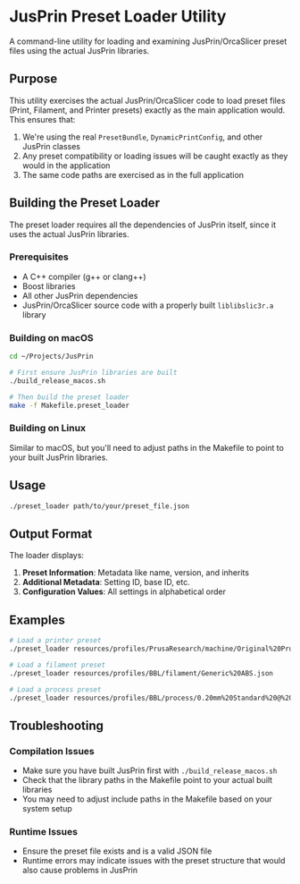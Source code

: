 # JusPrin Preset Loader Utility

A command-line utility for loading and examining JusPrin/OrcaSlicer preset files using the actual JusPrin libraries.

## Purpose

This utility exercises the actual JusPrin/OrcaSlicer code to load preset files (Print, Filament, and Printer presets) exactly as the main application would. This ensures that:

1. We're using the real `PresetBundle`, `DynamicPrintConfig`, and other JusPrin classes
2. Any preset compatibility or loading issues will be caught exactly as they would in the application
3. The same code paths are exercised as in the full application

## Building the Preset Loader

The preset loader requires all the dependencies of JusPrin itself, since it uses the actual JusPrin libraries.

### Prerequisites

- A C++ compiler (g++ or clang++)
- Boost libraries
- All other JusPrin dependencies
- JusPrin/OrcaSlicer source code with a properly built `liblibslic3r.a` library

### Building on macOS

```bash
cd ~/Projects/JusPrin

# First ensure JusPrin libraries are built
./build_release_macos.sh

# Then build the preset loader
make -f Makefile.preset_loader
```

### Building on Linux

Similar to macOS, but you'll need to adjust paths in the Makefile to point to your built JusPrin libraries.

## Usage

```bash
./preset_loader path/to/your/preset_file.json
```

## Output Format

The loader displays:

1. **Preset Information**: Metadata like name, version, and inherits
2. **Additional Metadata**: Setting ID, base ID, etc.
3. **Configuration Values**: All settings in alphabetical order

## Examples

```bash
# Load a printer preset
./preset_loader resources/profiles/PrusaResearch/machine/Original%20Prusa%20i3%20MK3S.json

# Load a filament preset
./preset_loader resources/profiles/BBL/filament/Generic%20ABS.json

# Load a process preset
./preset_loader resources/profiles/BBL/process/0.20mm%20Standard%20@%20BBL%20X1.json
```

## Troubleshooting

### Compilation Issues

- Make sure you have built JusPrin first with `./build_release_macos.sh`
- Check that the library paths in the Makefile point to your actual built libraries
- You may need to adjust include paths in the Makefile based on your system setup

### Runtime Issues

- Ensure the preset file exists and is a valid JSON file
- Runtime errors may indicate issues with the preset structure that would also cause problems in JusPrin